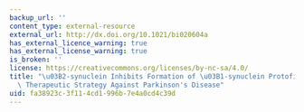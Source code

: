 ```yaml
---
backup_url: ''
content_type: external-resource
external_url: http://dx.doi.org/10.1021/bi020604a
has_external_licence_warning: true
has_external_license_warning: true
is_broken: ''
license: https://creativecommons.org/licenses/by-nc-sa/4.0/
title: "\u03B2-synuclein Inhibits Formation of \u03B1-synuclein Protofibrils: A Possible\
  \ Therapeutic Strategy Against Parkinson's Disease"
uid: fa38923c-3f11-4cd1-996b-7e4a0cd4c39d
---
```

